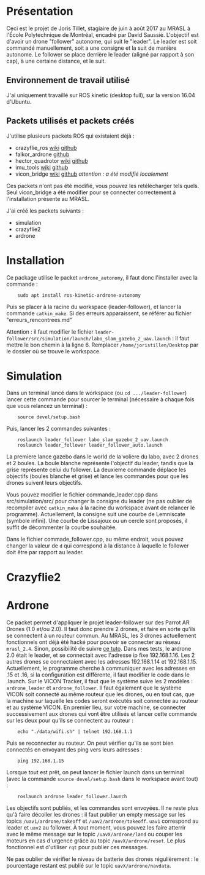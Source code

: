 Présentation
============

Ceci est le projet de Joris Tillet, stagiaire de juin à août 2017 au MRASL à l'École Polytechnique de Montréal, encadré par David Saussié.
L'objectif est d'avoir un drone "follower" autonome, qui suit le "leader".
Le leader est soit commandé manuellement, soit a une consigne et la suit de manière autonome.
Le follower se place derrière le leader (aligné par rapport à son cap), à une certaine distance, et le suit.

Environnement de travail utilisé
--------------------------------

J'ai uniquement travaillé sur ROS kinetic (desktop full), sur la version 16.04 d'Ubuntu.

Packets utilisés et packets créés
---------------------------------

J'utilise plusieurs packets ROS qui existaient déjà :

* crazyflie\_ros [wiki](http://wiki.ros.org/crazyflie) [github](https://github.com/whoenig/crazyflie_ros)
* falkor\_ardrone [github](https://github.com/FalkorSystems/falkor_ardrone)
* hector\_quadrotor [wiki](http://wiki.ros.org/hector_quadrotor) [github](https://github.com/tu-darmstadt-ros-pkg/hector_quadrotor)
* imu\_tools [wiki](http://wiki.ros.org/imu_filter_madgwick) [github](https://github.com/ccny-ros-pkg/imu_tools)
* vicon\_bridge [wiki](http://wiki.ros.org/vicon_bridge) [github](https://github.com/ethz-asl/vicon_bridge) _attention : a été modifié localement_

Ces packets n'ont pas été modifié, vous pouvez les retélécharger tels quels.
Seul vicon_bridge a été modifier pour se connecter correctement à l'installation présente au MRASL.

J'ai créé les packets suivants :

* simulation
* crazyflie2
* ardrone


Installation
============

Ce package utilise le packet `ardrone_autonomy`, il faut donc l'installer avec la commande :

		sudo apt install ros-kinetic-ardrone-autonomy 

Puis se placer à la racine du workspace (leader-follower), et lancer la commande `catkin_make`.
Si des erreurs apparaissent, se référer au fichier "erreurs_rencontrees.md"

Attention : il faut modifier le fichier `leader-follower/src/simulation/launch/labo_slam_gazebo_2_uav.launch` : il faut mettre le bon chemin à la ligne 6.
Remplacer `/home/joristillen/Desktop` par le dossier où se trouve le workspace.


Simulation
==========

Dans un terminal lancé dans le workspace (ou `cd .../leader-follower`) lancer cette commande pour sourcer le terminal (nécessaire à chaque fois que vous relancez un terminal) :

		source devel/setup.bash

Puis, lancer les 2 commandes suivantes :

		roslaunch leader_follower labo_slam_gazebo_2_uav.launch 
		roslaunch leader_follower leader_follower_auto.launch 


La premiere lance gazebo dans le world de la voliere du labo, avec 2 drones et 2 boules. La boule blanche représente l'objectif du leader, tandis que la grise représente celui du follower.
La deuxieme commande déplace les objectifs (boules blanche et grise) et lance les commandes pour que les drones suivent leurs objectifs.

Vous pouvez modifier le fichier commande\_leader.cpp dans src/simulation/src/ pour changer la consigne du leader (ne pas oublier de recompiler avec `catkin_make` à la racine du workspace avant de relancer le programme). Actuellement, la consigne suit une courbe de Lemniscate (symbole infini). Une courbe de Lissajoux ou un cercle sont proposés, il suffit de décommenter la courbe souhaitée.

Dans le fichier commade\_follower.cpp, au même endroit, vous pouvez changer la valeur de `d` qui correspond à la distance à laquelle le follower doit être par rapport au leader.


Crazyflie2
==========



Ardrone
=======

Ce packet permet d'appliquer le projet leader-follower sur des Parrot AR Drones (1.0 et/ou 2.0). Il faut donc prendre 2 drones, et faire en sorte qu'ils se connectent à un routeur commun. Au MRASL, les 3 drones actuellement fonctionnels ont déjà été hacké pour pouvoir se connecter au réseau `mrasl_2.4`. Sinon, possibilité de suivre [ce tuto](https://github.com/AutonomyLab/ardrone_autonomy/wiki/Multiple-AR-Drones).
Dans mes tests, le ardrone 2.0 était le leader, et se connectait avec l'adresse ip fixe 192.168.1.16. Les 2 autres drones se connectaient avec les adresses 192.168.1.14 et 192.168.1.15. Actuellement, le programme cherche à communiquer avec les adresses en .15 et .16, si la configuration est différente, il faut modifier le code dans le .launch.
Sur le VICON Tracker, il faut que le système suive les 2 modèles : `ardrone_leader` et `ardrone_follower`. Il faut également que le système VICON soit connecté au même routeur que les drones, ou en tout cas, que la machine sur laquelle les codes seront exécutés soit connectée au routeur et au système VICON.
En premier lieu, sur votre machine, se connecter successivement aux drones qui vont être utilisés et lancer cette commande sur les deux pour qu'ils se connectent au routeur :

		echo "./data/wifi.sh" | telnet 192.168.1.1

Puis se reconnecter au routeur. On peut vérifier qu'ils se sont bien connectés en envoyant des ping vers leurs adresses :

		ping 192.168.1.15

Lorsque tout est prêt, on peut lancer le fichier launch dans un terminal (avec la commande `source devel/setup.bash` dans le workspace avant tout) :

		roslaunch ardrone leader_follower.launch

Les objectifs sont publiés, et les commandes sont envoyées. Il ne reste plus qu'à faire décoller les drones : il faut publier un empty message sur les topics `/uav1/ardrone/takeoff` et `/uav2/ardrone/takeoff`. `uav1` correspond au leader et `uav2` au follower. À tout moment, vous pouvez les faire atterrir avec le même message sur le topic `/uavX/ardrone/land` ou couper les moteurs en cas d'urgence grâce au topic `/uavX/ardrone/reset`. Le plus fonctionnel est d'utiliser `rqt` pour publier ces messages.

Ne pas oublier de vérifier le niveau de batterie des drones régulièrement : le pourcentage restant est publié sur le topic `uavX/ardrone/navdata`.



















